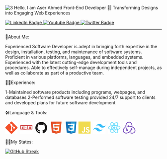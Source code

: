 ![3](https://github.com/ASR5-BRO/ASR5-BRO/assets/79582208/d8c6f3ab-a027-42dc-8031-219bcda0183d)
Hello, I am Aser Ahmed  Front-End Developer 🚀| Transforming Designs into Engaging Web Experiences


<div id="badges">
  <a href="https://www.linkedin.com/in/aser-ahmed/">
    <img src="https://img.shields.io/badge/LinkedIn-blue?style=for-the-badge&logo=linkedin&logoColor=white" alt="LinkedIn Badge"/>
  </a>
  <a href="https://www.youtube.com/channel/UCkVcVqSr2uUqmm7J7UEFxog">
    <img src="https://img.shields.io/badge/YouTube-red?style=for-the-badge&logo=youtube&logoColor=white" alt="Youtube Badge"/>
  </a>
  <a href="https://twitter.com/codewithastro">
    <img src="https://img.shields.io/badge/Twitter-blue?style=for-the-badge&logo=twitter&logoColor=white" alt="Twitter Badge"/>
  </a>
</div>

<hr>

🚀About Me:

Experienced Software Developer is adept in bringing forth expertise in the design, installation, testing, and maintenance
of software systems. Proficient in various platforms, languages, and embedded systems. Experienced with the latest
cutting-edge development tools and procedures. Able to effectively self-manage during independent projects, as well
as collaborate as part of a productive team.

👨‍💻Experience:

1-Maintained software products including programs, webpages, and databases
2-Performed software testing provided 24/7 support to clients and developed plans for future software
development


🛠Language & Tools:
<div>
  <img src="https://github.com/devicons/devicon/blob/master/icons/git/git-original.svg" title="Git" alt="Git" width="40" height="40"/>&nbsp;  
  <img src="https://github.com/devicons/devicon/blob/master/icons/npm/npm-original-wordmark.svg" title="npm" alt="npm" width="40" height="40"/>&nbsp;
  <img src="https://github.com/devicons/devicon/blob/master/icons/github/github-original.svg" title="Github" alt="Github" width="40" height="40"/>&nbsp;
  <img src="https://github.com/devicons/devicon/blob/master/icons/html5/html5-original.svg" title="HTML5" alt="HTML5" width="40" height="40"/>&nbsp;
  <img src="https://github.com/devicons/devicon/blob/master/icons/css3/css3-original.svg" title="CSS3" alt="CSS3" width="40" height="40"/>&nbsp;<img src="https://github.com/devicons/devicon/blob/master/icons/javascript/javascript-plain.svg" title="JavaScript" alt="JavaScript" width="40" height="40"/>&nbsp;
  <img src="https://github.com/devicons/devicon/blob/master/icons/tailwindcss/tailwindcss-plain.svg" title="Tailwind CSS" alt="Tailwind CSS" width="40" height="40"/>&nbsp;
  <img src="https://github.com/devicons/devicon/blob/master/icons/react/react-original.svg" title="React" alt="React " width="40" height="40"/>&nbsp;
  <img src="https://github.com/devicons/devicon/blob/master/icons/redux/redux-original.svg" title="Redux" alt="Redux" width="40" height="40"/>&nbsp;

  👨‍🎓My States:

[![GitHub Streak](https://streak-stats.demolab.com?user=ASR5-BRO&theme=dark&border_radius=4.4)](https://git.io/streak-stats)
